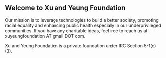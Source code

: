 ## Welcome to Xu and Yeung Foundation

Our mission is to leverage technologies to build a better society, promoting racial equality and enhancing public health especially in our underprivileged communities.   If you have any charitable ideas, feel free to reach us at xuyeungfoundation AT gmail DOT com.

Xu and Yeung Foundation is a private foundation under IRC Section 5-1(c)(3).

